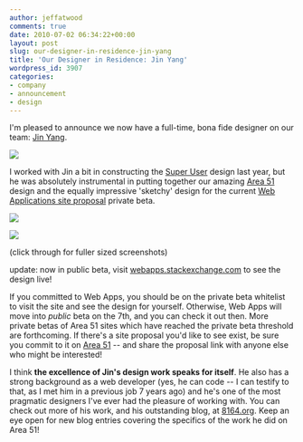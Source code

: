 ```yaml
---
author: jeffatwood
comments: true
date: 2010-07-02 06:34:22+00:00
layout: post
slug: our-designer-in-residence-jin-yang
title: 'Our Designer in Residence: Jin Yang'
wordpress_id: 3907
categories:
- company
- announcement
- design
---
```



I'm pleased to announce we now have a full-time, bona fide designer on our team: [Jin Yang](http://www.8164.org/).



![](/blog/images/2010-07-02-our-designer-in-residence-jin-yang/jin-yang.jpg)



I worked with Jin a bit in constructing the [Super User](http://superuser.com) design last year, but he was absolutely instrumental in putting together our amazing [Area 51](http://area51.stackexchange.com/) design and the equally impressive 'sketchy' design for the current [Web Applications site proposal](http://area51.stackexchange.com/proposals/57/web-applications) private beta.



[![](/blog/images/2010-07-02-our-designer-in-residence-jin-yang/web-apps-private-beta-screenshot-small.png)](/blog/images/2010-07-02-our-designer-in-residence-jin-yang/web-apps-private-beta-screenshot.png)



[![](/blog/images/2010-07-02-our-designer-in-residence-jin-yang/web-apps-meta-private-beta-screenshot-small.png)](/blog/images/2010-07-02-our-designer-in-residence-jin-yang/web-apps-meta-private-beta-screenshot.png)



(click through for fuller sized screenshots)



update: now in public beta, visit [webapps.stackexchange.com](http://webapps.stackexchange.com/) to see the design live!



If you committed to Web Apps, you should be on the private beta whitelist to visit the site and see the design for yourself. Otherwise, Web Apps will move into _public_ beta on the 7th, and you can check it out then. More private betas of Area 51 sites which have reached the private beta threshold are forthcoming. If there's a site proposal you'd like to see exist, be sure you commit to it on [Area 51](http://area51.stackexchange.com/) -- and share the proposal link with anyone else who might be interested!



I think **the excellence of Jin's design work speaks for itself**. He also has a strong background as a web developer (yes, he can code -- I can testify to that, as I met him in a previous job 7 years ago) and he's one of the most pragmatic designers I've ever had the pleasure of working with. You can check out more of his work, and his outstanding blog, at [8164.org](http://www.8164.org/). Keep an eye open for new blog entries covering the specifics of the work he did on Area 51!

